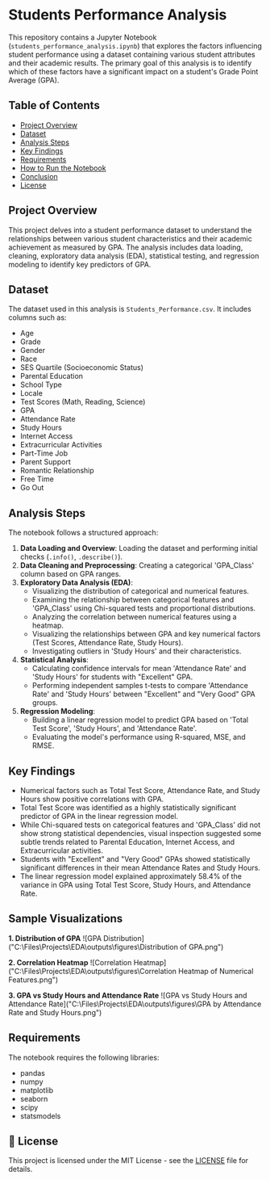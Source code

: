 # Students Performance Analysis

This repository contains a Jupyter Notebook (`students_performance_analysis.ipynb`) that explores the factors influencing student performance using a dataset containing various student attributes and their academic results. The primary goal of this analysis is to identify which of these factors have a significant impact on a student's Grade Point Average (GPA).

## Table of Contents

- [Project Overview](#project-overview)
- [Dataset](#dataset)
- [Analysis Steps](#analysis-steps)
- [Key Findings](#key-findings)
- [Requirements](#requirements)
- [How to Run the Notebook](#how-to-run-the-notebook)
- [Conclusion](#conclusion)
- [License](#license)

## Project Overview

This project delves into a student performance dataset to understand the relationships between various student characteristics and their academic achievement as measured by GPA. The analysis includes data loading, cleaning, exploratory data analysis (EDA), statistical testing, and regression modeling to identify key predictors of GPA.

## Dataset

The dataset used in this analysis is `Students_Performance.csv`. It includes columns such as:

- Age
- Grade
- Gender
- Race
- SES Quartile (Socioeconomic Status)
- Parental Education
- School Type
- Locale
- Test Scores (Math, Reading, Science)
- GPA
- Attendance Rate
- Study Hours
- Internet Access
- Extracurricular Activities
- Part-Time Job
- Parent Support
- Romantic Relationship
- Free Time
- Go Out

## Analysis Steps

The notebook follows a structured approach:

1.  **Data Loading and Overview**: Loading the dataset and performing initial checks (`.info()`, `.describe()`).
2.  **Data Cleaning and Preprocessing**: Creating a categorical 'GPA_Class' column based on GPA ranges.
3.  **Exploratory Data Analysis (EDA)**:
    *   Visualizing the distribution of categorical and numerical features.
    *   Examining the relationship between categorical features and 'GPA_Class' using Chi-squared tests and proportional distributions.
    *   Analyzing the correlation between numerical features using a heatmap.
    *   Visualizing the relationships between GPA and key numerical factors (Test Scores, Attendance Rate, Study Hours).
    *   Investigating outliers in 'Study Hours' and their characteristics.
4.  **Statistical Analysis**:
    *   Calculating confidence intervals for mean 'Attendance Rate' and 'Study Hours' for students with "Excellent" GPA.
    *   Performing independent samples t-tests to compare 'Attendance Rate' and 'Study Hours' between "Excellent" and "Very Good" GPA groups.
5.  **Regression Modeling**:
    *   Building a linear regression model to predict GPA based on 'Total Test Score', 'Study Hours', and 'Attendance Rate'.
    *   Evaluating the model's performance using R-squared, MSE, and RMSE.

## Key Findings

*   Numerical factors such as Total Test Score, Attendance Rate, and Study Hours show positive correlations with GPA.
*   Total Test Score was identified as a highly statistically significant predictor of GPA in the linear regression model.
*   While Chi-squared tests on categorical features and 'GPA_Class' did not show strong statistical dependencies, visual inspection suggested some subtle trends related to Parental Education, Internet Access, and Extracurricular activities.
*   Students with "Excellent" and "Very Good" GPAs showed statistically significant differences in their mean Attendance Rates and Study Hours.
*   The linear regression model explained approximately 58.4% of the variance in GPA using Total Test Score, Study Hours, and Attendance Rate.

## Sample Visualizations

**1. Distribution of GPA**
![GPA Distribution]("C:\Files\Projects\EDA\outputs\figures\Distribution of GPA.png")

**2. Correlation Heatmap**
![Correlation Heatmap]("C:\Files\Projects\EDA\outputs\figures\Correlation Heatmap of Numerical Features.png")

**3. GPA vs Study Hours and Attendance Rate**
![GPA vs Study Hours and Attendance Rate]("C:\Files\Projects\EDA\outputs\figures\GPA by Attendance Rate and Study Hours.png")

## Requirements

The notebook requires the following libraries:

*   pandas
*   numpy
*   matplotlib
*   seaborn
*   scipy
*   statsmodels

## 📜 License
This project is licensed under the MIT License - see the [LICENSE](LICENSE) file for details.